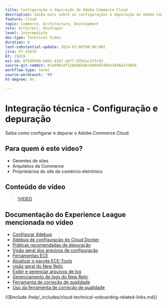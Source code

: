 ```yaml
---
title: Configuração e depuração do Adobe Commerce Cloud
description: Saiba mais sobre as configurações e depuração do Adobe Commerce Cloud.
feature: Cloud
topic: Commerce, Architecture, Development
role: Architect, Developer
level: Intermediate
doc-type: Technical Video
duration: 0
last-substantial-update: 2024-03-06T00:00:00Z
jira: KT-15019
kt: 15019
exl-id: 8f5895bb-b402-4187-abf7-d7b2ac3f3c93
source-git-commit: 0cb0982df528dd66dbc8804d7d09e3949a2fd850
workflow-type: tm+mt
source-wordcount: '99'
ht-degree: 0%

---
```


# Integração técnica - Configuração e depuração

Saiba como configurar e depurar o Adobe Commerce Cloud.

## Para quem é este vídeo?

- Gerentes de sites
- Arquitetos da Commerce
- Proprietários do site de comércio eletrônico

## Conteúdo de vídeo

>[!VIDEO](https://video.tv.adobe.com/v/3427709?learn=on)

## Documentação do Experience League mencionada no vídeo

- [Configurar Xdebug](https://experienceleague.adobe.com/docs/commerce-cloud-service/user-guide/develop/test/debug.html)
- [Xdebug de configuração do Cloud Docker](https://developer.adobe.com/commerce/cloud-tools/docker/test/configure-xdebug/)
- [Práticas recomendadas de depuração](https://experienceleague.adobe.com/docs/commerce-operations/implementation-playbook/best-practices/development/debugging.html)
- [Visão geral dos arquivos de configuração](https://experienceleague.adobe.com/docs/commerce-cloud-service/user-guide/configure/overview.html)
- [Ferramentas ECE](https://experienceleague.adobe.com/docs/commerce-cloud-service/user-guide/dev-tools/ece-tools/package-overview.html)
- [Atualizar o pacote ECE-Tools](https://experienceleague.adobe.com/docs/commerce-cloud-service/user-guide/dev-tools/ece-tools/update-package.html)
- [visão geral do New Relic](https://experienceleague.adobe.com/docs/commerce-cloud-service/user-guide/monitor/new-relic/new-relic-service.html)
- [Exibir e gerenciar arquivos de log](https://experienceleague.adobe.com/docs/commerce-cloud-service/user-guide/develop/test/log-locations.html)
- [Gerenciamento de logs do New Relic](https://experienceleague.adobe.com/docs/commerce-cloud-service/user-guide/monitor/new-relic/log-management.html)
- [Ferramenta de correção de qualidade](https://experienceleague.adobe.com/tools/commerce-quality-patches/index.html)
- [Uso da ferramenta de correção de qualidade](https://experienceleague.adobe.com/docs/commerce-operations/tools/quality-patches-tool/usage.html)

{{$include /help/_includes/cloud-technical-onboarding-related-links.md}}

